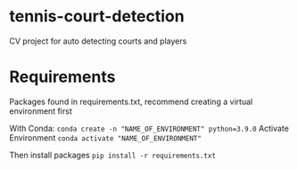 # tennis-court-detection
 CV project for auto detecting courts and players


# Requirements
Packages found in requirements.txt, recommend creating a virtual environment first

With Conda:
`conda create -n "NAME_OF_ENVIRONMENT" python=3.9.0`
Activate Environment
`conda activate "NAME_OF_ENVIRONMENT"`

Then install packages
`pip install -r requirements.txt`